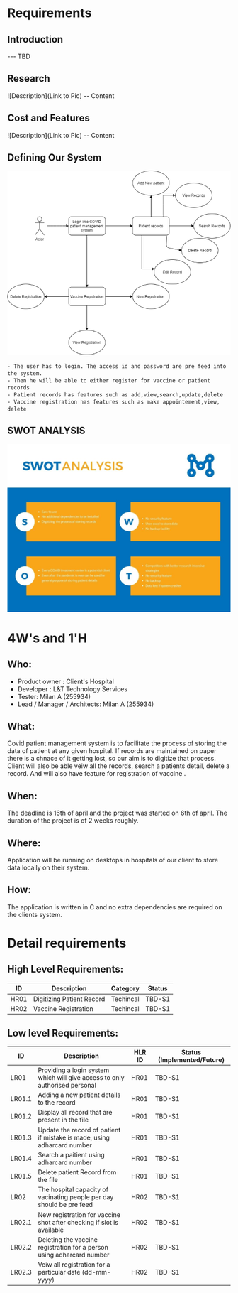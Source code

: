 # Requirements
## Introduction
 --- TBD 

## Research
![Description](Link to Pic)
-- Content 
## Cost and Features
![Description](Link to Pic)
-- Content 
## Defining Our System
   ![Our System](https://github.com/255934/COVID_PATIENT_MANAGEMENT_SYSTEM/blob/main/6_ImagesAndVideos/temp_system_diagram.png)
    
    
    - The user has to login. The access id and password are pre feed into the system.
    - Then he will be able to either register for vaccine or patient records
    - Patient records has features such as add,view,search,update,delete
    - Vaccine registration has features such as make appointement,view, delete
## SWOT ANALYSIS
![SWOT-Analysis](https://github.com/255934/COVID_PATIENT_MANAGEMENT_SYSTEM/blob/main/6_ImagesAndVideos/SWOT.jpg)

# 4W&#39;s and 1&#39;H

## Who:
- Product owner : Client's Hospital
- Developer : L&T Technology Services
- Tester: Milan A (255934)
- Lead / Manager / Architects: Milan A (255934)

## What:
 Covid patient management system is to facilitate the process of storing the data of patient at any given hospital. If records are maintained on paper there is a chnace of it getting lost, so our aim is to digitize that process. Client will also be able veiw all the records, search a patients detail, delete a record. And will also have feature for registration of vaccine .


## When:
The deadline is 16th of april and the project was started on 6th of april. The duration of the project is of 2 weeks roughly.

## Where:

Application will be running on desktops in hospitals of our client to store data locally on their system.

## How:
The application is written in C and no extra dependencies are required on the clients system.

# Detail requirements
## High Level Requirements: 
| ID | Description | Category | Status | 
| ----- | ----- | ------- | ---------|
| HR01 | Digitizing Patient Record| Techincal | TBD-S1 | 
| HR02 | Vaccine Registration | Techincal | TBD-S1 |

##  Low level Requirements:
 
| ID | Description | HLR ID | Status (Implemented/Future) |
| ------ | --------- | ------ | ----- |
| LR01 |Providing a login system which will give access to only authorised personal| HR01 | TBD-S1 |
| LR01.1 | Adding a new patient details to the record | HR01 | TBD-S1 |
| LR01.2 | Display all record that are present in the file | HR01 | TBD-S1 |
| LR01.3| Update the record of patient if mistake is made, using adharcard number | HR01 | TBD-S1 |
| LR01.4 |Search a paitient using adharcard number | HR01 | TBD-S1 |
| LR01.5 |Delete patient Record from the file | HR01 | TBD-S1 |
| LR02 |The hospital capacity of vacinating people per day should be pre feed| HR02 | TBD-S1 |
| LR02.1 | New registration for vaccine shot after checking if slot is available | HR02 | TBD-S1 |
| LR02.2 | Deleting the vaccine registration for a person using adharcard number| HR02 | TBD-S1 |
| LR02.3 | Veiw all registration for a particular date (dd-mm-yyyy) | HR02 | TBD-S1 |


